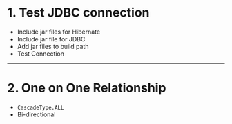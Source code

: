 # 1. Test JDBC connection

* Include jar files for Hibernate
* Include jar file for JDBC
* Add jar files to build path
* Test Connection

*****

# 2. One on One Relationship

* `CascadeType.ALL`
* Bi-directional

